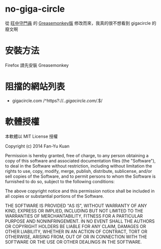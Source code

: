 no-giga-circle
============

從 [旺中守門員](https://chrome.google.com/webstore/detail/旺中守門員/jgoljbdcdakinkigihjocpniamcgofmm) 的 [Greasemonkey版](https://github.com/yhchan/no-want-want) 修改而來，我真的很不想看到 gigacircle 的廢文啊


安裝方法
========
Firefox 請先安裝 Greasemonkey


阻擋的網站列表
==============
* gigacircle.com    /^https?://.*\.gigacircle\.com/.*$/


軟體授權
====
本軟體以 MIT License 授權

Copyright (c) 2014 Fan-Yu Kuan

Permission is hereby granted, free of charge, to any person obtaining a copy of this software and associated documentation files (the "Software"), to deal in the Software without restriction, including without limitation the rights to use, copy, modify, merge, publish, distribute, sublicense, and/or sell copies of the Software, and to permit persons to whom the Software is furnished to do so, subject to the following conditions:

The above copyright notice and this permission notice shall be included in all copies or substantial portions of the Software.

THE SOFTWARE IS PROVIDED "AS IS", WITHOUT WARRANTY OF ANY KIND, EXPRESS OR IMPLIED, INCLUDING BUT NOT LIMITED TO THE WARRANTIES OF MERCHANTABILITY, FITNESS FOR A PARTICULAR PURPOSE AND NONINFRINGEMENT. IN NO EVENT SHALL THE AUTHORS OR COPYRIGHT HOLDERS BE LIABLE FOR ANY CLAIM, DAMAGES OR OTHER LIABILITY, WHETHER IN AN ACTION OF CONTRACT, TORT OR OTHERWISE, ARISING FROM, OUT OF OR IN CONNECTION WITH THE SOFTWARE OR THE USE OR OTHER DEALINGS IN THE SOFTWARE.

